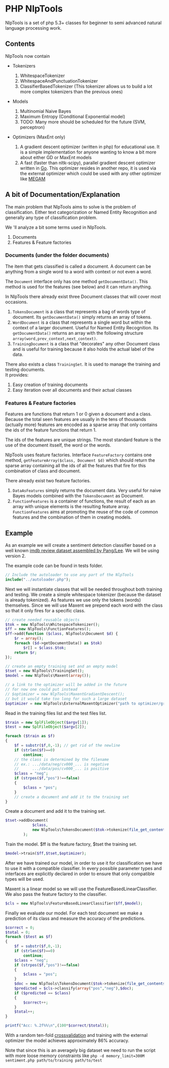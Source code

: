 PHP NlpTools
=============

NlpTools is a set of php 5.3+ classes for beginner to
semi advanced natural language processing work.

Contents
---------

NlpTools now contain

* Tokenizers
  1. WhitespaceTokenizer
  2. WhitespaceAndPunctuationTokenizer
  3. ClassifierBasedTokenizer (This tokenizer allows us to build a lot
  more complex tokenizers than the previous ones)

* Models
  1. Multinomial Naive Bayes
  2. Maximum Entropy (Conditional Exponential model)
  3. TODO: Many more should be scheduled for the future
     (SVM, perceptron)

* Optimizers (MaxEnt only)
  1. A gradient descent optimizer (written in php) for educational use.
     It is a simple implementation for anyone wanting to know a bit
     more about either GD or MaxEnt models
  2. A fast (faster than nltk-scipy), parallel gradient descent
     optimizer written in [Go](http://golang.org/). This optimizer
     resides in another repo, it is used via the external optimizer
     which could be used with any other optimizer
     like [MEGAM](http://www.cs.utah.edu/~hal/megam/)
  

A bit of Documentation/Explanation
-----------------------------------

The main problem that NlpTools aims to solve is the problem of
classification. Either text categorization or Named Entity Recognition
and generally any type of classification problem.

We 'll analyze a bit some terms used in NlpTools.

1. Documents
2. Features & Feature factories

### Documents (under the folder documents)

The item that gets classified is called a document. A document can be
anything from a single word to a word with context or not even a word.

The `Document` interface only has one method `getDocumentData()`. This
method is used for the features (see below) and it can return anything.

In NlpTools there already exist three Document classes that will cover
most occasions.

1. `TokensDocument` is a class that represents a bag of words
   type of document. Its `getDocumentData()` simply returns an array
   of tokens.
2. `WordDocument` is a class that represents a single word but
   within the context of a larger document. Useful for Named Entity
   Recognition. Its `getDocumentData()` returns an array with the
   following structure `array(word,prev_context,next_context)`.
3. `TrainingDocument` is a class that "decorates" any other Document
   class and is useful for training because it also holds the actual
   label of the data.

There also exists a class `TrainingSet`. It is used to manage the
training and testing documents.   
It provides:

1. Easy creation of training documents
2. Easy iteration over all documents and their actual classes

### Features & Feature factories

Features are functions that return 1 or 0 given a document and a class.
Because the total seen features are usually in the tens of thousands
(actually more) features are encoded as a sparse array that only
contains the ids of the feature functions that return 1.

The ids of the features are unique strings. The most standard feature is
the use of the document itsself, the word or the words.

NlpTools uses feature factories. Interface `FeatureFactory` contains one
method, `getFeatureArray($class, Document $d)` which should return the
sparse array containing all the ids of all the features that fire for
this combination of class and document.

There already exist two feature factories.

1. `DataAsFeatures` simply returns the document data. Very useful for
    naive Bayes models combined with the `TokensDocument` as Document.
2. `FunctionFeatures` is a container of functions, the result of each
    as an array with unique elements is the resulting feature array.
    `FunctionFeatures` aims at promoting the reuse of the code of common
    features and the combination of them in creating models.

Example
-------

As an example we will create a sentiment detection classifier based on
a well known [imdb review dataset assembled by Pang/Lee](http://www.cs.cornell.edu/people/pabo/movie-review-data/).
We will be using version 2.

The example code can be found in tests folder.

```php
// Include the autoloader to use any part of the NlpTools
include("../autoloader.php");
```

Next we will instantiate classes that will be needed throughout both
training and testing. We create a simple whitespace tokenizer (because
the dataset is already tokenized). As features we use only the tokens
(words) themselves. Since we will use Maxent we prepend each word with
the class so that it only fires for a specific class.

```php
// create needed reusable objects
$tok = new NlpTools\WhitespaceTokenizer();
$ff = new NlpTools\FunctionFeatures();
$ff->add(function ($class, NlpTools\Document $d) {
	$r = array();
	foreach ($d->getDocumentData() as $tok)
		$r[] = $class.$tok;
	return $r;
});
```

```php
// create an empty training set and an empty model
$tset = new NlpTools\TrainingSet();
$model = new NlpTools\Maxent(array());

// a link to the optimizer will be added in the future
// for now one could put instead
// $optimizer = new NlpTools\MaxentGradientDescent();
// but it would take too long for such a large dataset
$optimizer = new NlpTools\ExternalMaxentOptimizer("path to optimizer/gradient-descent");
```

Read in the training files list and the test files list.

```php
$train = new SplFileObject($argv[1]);
$test = new SplFileObject($argv[2]);

foreach ($train as $f)
{
	$f = substr($f,0,-1); // get rid of the newline
	if (strlen($f)==0)
		continue;
	// the class is determined by the filename
	// ex.: .../data/neg/cv000_... is negative
	//      .../data/pos/cv000_... is positive
	$class = "neg";
	if (strpos($f,"pos")!==false)
	{
		$class = "pos";
	}
	// create a document and add it to the training set
}
```

Create a document and add it to the training set.

```php
$tset->addDocument(
			$class,
			new NlpTools\TokensDocument($tok->tokenize(file_get_contents($f)))
		);
```

Train the model. $ff is the feature factory, $tset the training set.

```php
$model->train($ff,$tset,$optimizer);
```

After we have trained our model, in order to use it for classification
we have to use it with a compatible classifier. In every possible
parameter types and interfaces are explicitly declared in order to
ensure that only compatible types will be used.

Maxent is a linear model so we will use the FeatureBasedLinearClassifier.
We also pass the feature factory to the classifier.

```php
$cls = new NlpTools\FeatureBasedLinearClassifier($ff,$model);
```

Finally we evaluate our model. For each test document we make a
prediction of its class and measure the accuracy of the predictions.

```php
$correct = 0;
$total = 0;
foreach ($test as $f)
{
	$f = substr($f,0,-1);
	if (strlen($f)==0)
		continue;
	$class = "neg";
	if (strpos($f,"pos")!==false)
	{
		$class = "pos";
	}
	$doc = new NlpTools\TokensDocument($tok->tokenize(file_get_contents($f)));
	$predicted = $cls->classify(array("pos","neg"),$doc);
	if ($predicted == $class)
	{
		$correct++;
	}
	$total++;
}

printf("Acc: %.2f%%\n",(100*$correct/$total));
```

With a random ten-fold [crossvalidation](http://en.wikipedia.org/wiki/Cross-validation_(statistics))
and training with the external optimizer the model achieves approximately
86% accuracy.

Note that since this is an averagely big dataset we need to run the script with
more loose memory constraints like
`php -d memory_limit=300M sentiment.php path/to/training path/to/test`
